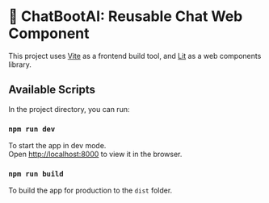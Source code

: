 # 🤖 ChatBootAI: Reusable Chat Web Component

This project uses [Vite](https://vitejs.dev/) as a frontend build tool, and [Lit](https://lit.dev/) as a web components library.

## Available Scripts

In the project directory, you can run:

### `npm run dev`

To start the app in dev mode.\
Open [http://localhost:8000](http://localhost:8000) to view it in the browser.

### `npm run build`

To build the app for production to the `dist` folder.
